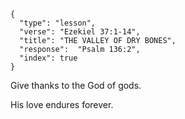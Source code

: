 ```
{
  "type": "lesson",
  "verse": "Ezekiel 37:1-14",
  "title": "THE VALLEY OF DRY BONES",
  "response":  "Psalm 136:2",
  "index": true
}
```

Give thanks to the God of gods.

His love endures forever.
